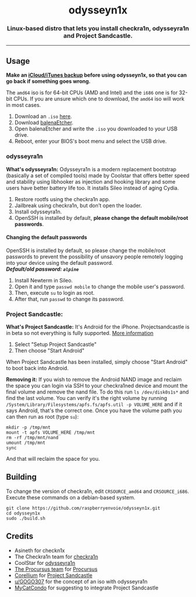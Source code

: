 <h1 align="center">odysseyn1x</h1>
<h3 align="center">Linux-based distro that lets you install checkra1n, odysseyra1n and Project Sandcastle.</h3>

-------

## Usage

**Make an [iCloud/iTunes backup](https://support.apple.com/en-us/HT203977) before using odysseyn1x, so that you can go back if something goes wrong.**

The `amd64` iso is for 64-bit CPUs (AMD and Intel) and the `i686` one is for 32-bit CPUs.
If you are unsure which one to download, the `amd64` iso will work in most cases.

1. Download an `.iso` [here](https://github.com/raspberryenvoie/odysseyn1x/releases).
2. Download [balenaEtcher](https://www.balena.io/etcher/).
3. Open balenaEtcher and write the `.iso` you downloaded to your USB drive.
4. Reboot, enter your BIOS's boot menu and select the USB drive.

### odysseyra1n
**What's odysseyra1n:** Odysseyra1n is a modern replacement bootstrap (basically a set of compiled tools) made by Coolstar that offers better speed and stability using libhooker as injection and hooking library and some users have better battery life too. It installs Sileo instead of aging Cydia.

1. Restore rootfs using the checkra1n app.
2. Jailbreak using checkra1n, but don’t open the loader.
3. Install odysseyra1n.
4. OpenSSH is installed by default, **please change the default mobile/root passwords**.

#### Changing the default passwords

OpenSSH is installed by default, so please change the mobile/root passwords to prevent the possibility of unsavory people remotely logging into your device using the default password.\
***Default/old password: `alpine`***

1. Install Newterm in Sileo.
2. Open it and type `passwd mobile` to change the mobile user's password.
3. Then, execute `su` to login as root.
4. After that, run `passwd` to change its password.

### Project Sandcastle:
**What's Project Sandcastle:** It's Android for the iPhone. Projectsandcastle is in beta so not everything is fully supported. [More information](https://projectsandcastle.org)

1. Select "Setup Project Sandcastle"
2. Then choose "Start Android"

When Project Sandcastle has been installed, simply choose "Start Android" to boot back into Android.

**Removing it:**
If you wish to remove the Android NAND image and reclaim the space you can login via SSH to your checkra1ned device and mount the final volume and remove the nand file. To do this run `ls /dev/disk0s1s*` and find the last volume. You can verify it's the right volume by running `/System/Library/Filesystems/apfs.fs/apfs.util -p VOLUME_HERE` and if it says Android, that's the correct one. Once you have the volume path you can then run as root (type `su`):
```
mkdir -p /tmp/mnt
mount -t apfs VOLUME_HERE /tmp/mnt
rm -rf /tmp/mnt/nand
umount /tmp/mnt
sync
```
And that will reclaim the space for you.

## Building

To change the version of checkra1n, edit `CRSOURCE_amd64` and `CRSOURCE_i686`.\
Execute these commands on a debian-based system.
```
git clone https://github.com/raspberryenvoie/odysseyn1x.git
cd odysseyn1x
sudo ./build.sh
```
## Credits
- Asineth for checkn1x
- The Checkra1n team for [checkra1n](https://checkra.in)
- CoolStar for [odysseyra1n](https://github.com/coolstar/Odyssey-bootstrap)
- [The Procursus team](https://github.com/ProcursusTeam/) for [Procursus](https://github.com/ProcursusTeam/Procursus)
- [Corellium](https://github.com/corellium) for [Project Sandcastle](https://projectsandcastle.org)
- [u/GOGO307](https://www.reddit.com/user/GOGO307/) for the concept of an iso with odysseyra1n
- [MyCatCondo](https://github.com/MyCatCondo) for suggesting to integrate Project Sandcastle
